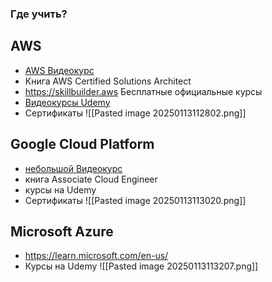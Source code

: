 ### Где учить?


## AWS
* [AWS Видеокурс](https://www.youtube.com/playlist?list=PLg5SS_4L6LYsxrZ_4xE_U95AtGsIB96k9)
*  Книга AWS Certified Solutions Architect
* https://skillbuilder.aws Бесплатные официальные курсы
* [Видеокурсы Udemy](www.udemy.com/user/stephane-maarek)
* Сертификаты
![[Pasted image 20250113112802.png]]

## Google Cloud Platform
* [небольшой Видеокурс](https://www.youtube.com/playlist?list=PLg5SS_4L6LYs5IZZSY0viHRQFPa2P-R8H)
* книга Associate Cloud Engineer
* курсы на Udemy
* Сертификаты
![[Pasted image 20250113113020.png]]

## Microsoft Azure
* https://learn.microsoft.com/en-us/
* Курсы на Udemy
![[Pasted image 20250113113207.png]]